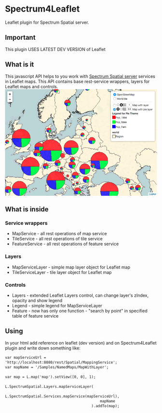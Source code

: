 # Spectrum4Leaflet
Leaflet plugin for Spectrum Spatial server.

## Important 
This plugin USES LATEST DEV VERSION of Leaflet

## What is it
This javascript API helps to you work with [Spectrum Spatial server](http://www.mapinfo.com/products/server/) services in Leaflet maps. This API contains base rest-service wrappers, layers for Leaflet maps and controls. 
![Spectrum4Leaflet sample](https://raw.githubusercontent.com/Estimap/Spectrum4Leaflet/gh-pages/images/sample.png)

## What is inside
### Service wrappers
* MapService - all rest operations of map service
* TileService - all rest operations of tile service 
* FeatureService - all rest operations of feature service

### Layers
* MapServiceLayer - simple map layer object for Leaflet map
* TileServiceLayer - tile layer object for Leaflet map

### Controls
* Layers - extended Leaflet Layers control, can change layer's zIndex, opacity and show legend
* Legend - simple legend for MapServiceLayer
* Feature - now has only one function - "search by point" in specified table of feature service

## Using
In your html add reference on leaflet (dev version) and on Spectrum4Leaflet plugin and write down something like:
```
var mapServiceUrl = 'http://localhost:8080/rest/Spatial/MappingService';
var mapName = '/Samples/NamedMaps/MapWithLayer';

var map = L.map('map').setView([0, 0], 1);
		 
L.SpectrumSpatial.Layers.mapServiceLayer(
											L.SpectrumSpatial.Services.mapService(mapServiceUrl), 
											mapName
										).addTo(map);
```

